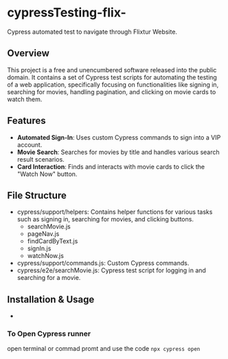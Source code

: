 # cypressTesting-flix-
Cypress automated test to navigate through Flixtur Website.

## Overview
This project is a free and unencumbered software released into the public domain. It contains a set of Cypress test scripts for automating the testing of a web application, specifically focusing on functionalities like signing in, searching for movies, handling pagination, and clicking on movie cards to watch them.

## Features
- **Automated Sign-In**: Uses custom Cypress commands to sign into a VIP account.
- **Movie Search**: Searches for movies by title and handles various search result scenarios.
- **Card Interaction**: Finds and interacts with movie cards to click the "Watch Now" button.

## File Structure
* cypress/support/helpers: Contains helper functions for various tasks such as signing in, searching for movies, and clicking buttons.
  *  searchMovie.js
  *  pageNav.js
  *  findCardByText.js
  *  signIn.js
  *  watchNow.js
*  cypress/support/commands.js: Custom Cypress commands.
*  cypress/e2e/searchMovie.js: Cypress test script for logging in and searching for a movie.

## Installation & Usage
-
### To Open Cypress runner
open terminal or commad promt and use the code
`npx cypress open`
